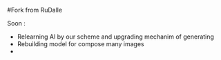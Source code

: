 #Fork from  RuDalle

Soon :
- Relearning AI by our scheme and upgrading mechanim of generating  
- Rebuilding model for compose many images
- 

